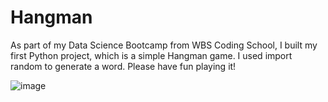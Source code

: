 # Hangman

As part of my Data Science Bootcamp from WBS Coding School, I built my first Python project, which is a simple Hangman game. I used import random to generate a word. Please have fun playing it! 


![image](https://github.com/user-attachments/assets/7220e65d-5786-480a-bcc7-0100c94edd49)

